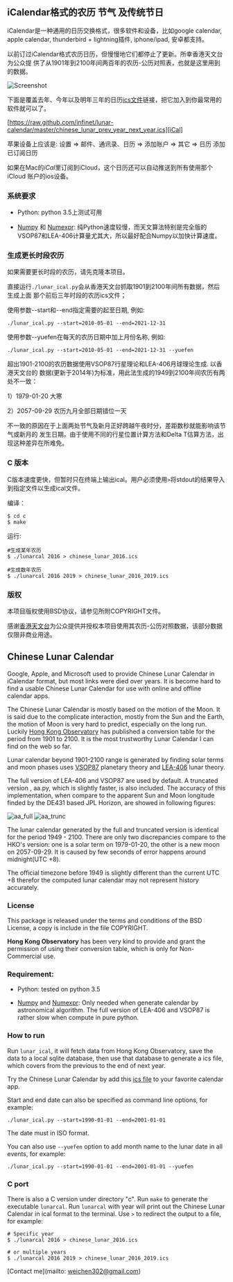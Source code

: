 ## iCalendar格式的农历 节气 及传统节日

iCalendar是一种通用的日历交换格式，很多软件和设备，比如google calendar, apple
calendar, thunderbird + lightning插件, iphone/ipad, 安卓都支持。

以前订过iCalendar格式农历日历，但慢慢地它们都停止了更新。所幸香港天文台为公众提
供了从1901年到2100年间两百年的农历-公历对照表，也就是这里用到的数据。

![Screenshot][]

下面是覆盖去年、今年以及明年三年的日历[ics文件][iCal]链接，把它加入到你最常用的
软件就可以了。

[https://raw.github.com/infinet/lunar-calendar/master/chinese_lunar_prev_year_next_year.ics][iCal]

苹果设备上应该是:
    设置 => 邮件、通讯录、日历 => 添加账户 => 其它 => 日历 添加已订阅日历

如果在Mac的*iCal*里订阅到iCloud，这个日历还可以自动推送到所有使用那个iCloud
账户的ios设备。


### 系统要求

 * Python: python 3.5上测试可用

 * [Numpy][] 和 [Numexpr][]: 纯Python速度较慢，而天文算法特别是完全版的VSOP87和LEA-406计算量尤其大，所以最好配合Numpy以加快计算速度。


### 生成更长时段农历

如果需要更长时段的农历，请先克隆本项目。

直接运行`./lunar_ical.py`会从香港天文台抓取1901到2100年间所有数据，然后生成上面
那个前后三年时段的农历ics文件；

使用参数--start和--end指定需要的起至日期, 例如:

    ./lunar_ical.py --start=2010-05-01 --end=2021-12-31

使用参数--yuefen在每天的农历日期中加上月份名称, 例如:

    ./lunar_ical.py --start=2010-05-01 --end=2021-12-31 --yuefen

超出1901-2100的农历数据使用VSOP87行星理论和LEA-406月球理论生成. 以香港天文台的
数据(更新于2014年)为标准，用此法生成的1949到2100年间农历有两处不一致：

 1）1979-01-20 大寒

 2）2057-09-29 农历九月全部日期错位一天

不一致的原因在于上面两处节气及新月正好跨越午夜时分，差距数秒就能影响该节气或新月的
发生日期。由于使用不同的行星位置计算方法和Delta T估算方法，出现这种差异在所难免。


### C 版本

C版本速度更快，但暂时只在终端上输出ical。用户必须使用`>`将stdout的结果导入到指定文件以生成ical文件。

编译：

    $ cd c
    $ make

运行:

    #生成某年农历
    $ ./lunarcal 2016 > chinese_lunar_2016.ics

    #生成数年农历
    $ ./lunarcal 2016 2019 > chinese_lunar_2016_2019.ics

### 版权

本项目版权使用BSD协议，请参见所附COPYRIGHT文件。

感谢[香港天文台][HK_Obs]为公众提供并授权本项目使用其农历-公历对照数据，该部分数据仅限非商业用途。



## Chinese Lunar Calendar

Google, Apple, and Microsoft used to provide Chinese Lunar Calendar in iCalendar
format, but most links were died over years. It is become hard to find a usable
Chinese Lunar Calendar for use with online and offline calendar apps.

The Chinese Lunar Calendar is mostly based on the motion of the Moon. It is
said due to the complicate interaction, mostly from the Sun and the Earth, the
motion of Moon is very hard to predict, especially on the long run.  Luckily
[Hong Kong Observatory][HK_Obs] has published a conversion table for the period
from 1901 to 2100. It is the most trustworthy Lunar Calendar I can find on the
web so far.

Lunar calendar beyond 1901-2100 range is generated by finding solar terms and
moon phases uses [VSOP87](ftp://ftp.imcce.fr/pub/ephem/planets/vsop87) planetary
theory and [LEA-406][] lunar theory.

The full version of LEA-406 and VSOP87 are used by default. A truncated version
, aa.py, which is slightly faster, is also included. The accuracy of this
implementation, when compare to the apparent Sun and Moon longitude finded by
the DE431 based JPL Horizon, are showed in following figures:

![aa_full][]
![aa_trunc][]

The lunar calendar generated by the full and truncated version is identical for
the period 1949 - 2100.  There are only two discrepancies compare to the HKO's
version: one is a solar term on 1979-01-20, the other is a new moon on
2057-09-29. It is caused by few seconds of error happens around midnight(UTC
+8).

The official timezone before 1949 is slightly different than the current UTC +8
therefor the computed lunar calendar may not represent history accurately.


### License

This package is released under the terms and conditions of the BSD License, a
copy is include in the file COPYRIGHT.

**Hong Kong Observatory** has been very kind to provide and grant the permission
of using their conversion table, which is only for Non-Commercial use.


### Requirement:

 * Python: tested on python 3.5

 * [Numpy][] and [Numexpr][]: Only needed when generate calendar by astronomical
  algorithm. The full version of LEA-406 and VSOP87 is rather slow when compute
  in pure python.


### How to run

Run `lunar_ical`, it will fetch data from Hong Kong Observatory, save
the data to a local sqlite database, then use that database to generate a ics
file, which covers from the previous to the end of next year.

Try the Chinese Lunar Calendar by add this [ics file][iCal] to your favorite
calendar app.

Start and end date can also be specified as command line options, for example:

    ./lunar_ical.py --start=1990-01-01 --end=2001-01-01

The date must in ISO format.

You can also use `--yuefen` option to add month name to the lunar date in all events, for
example:

    ./lunar_ical.py --start=1990-01-01 --end=2001-01-01 --yuefen



### C port

There is also a C version under directory "c". Run `make` to generate the
executable `lunarcal`. Run `lunarcal` with year will print out the Chinese Lunar
Calendar in ical format to the terminal. Use `>` to redirect the output to a file, for example:

    # Specific year
    $ ./lunarcal 2016 > chinese_lunar_2016.ics

    # or multiple years
    $ ./lunarcal 2016 2019 > chinese_lunar_2016_2019.ics


[Contact me](mailto: weichen302@gmail.com)

[iCal]: https://raw.github.com/infinet/lunar-calendar/master/chinese_lunar_prev_year_next_year.ics
[HK_Obs]: https://www.hko.gov.hk/tc/gts/time/conversion1_text.htm
[Screenshot]: http://infinet.github.io/images/lunar_calendar.jpg
[aa_full]: http://infinet.github.io/images/moon-sun-full_lea406_vsop87_compare_JPL.png
[aa_trunc]: http://infinet.github.io/images/moon-sun-trunc_lea406_vsop87_compare_JPL.png
[Numpy]: http://www.numpy.org
[Numexpr]: https://github.com/pydata/numexpr
[LEA-406]: http://www.aanda.org/articles/aa/full/2007/33/aa7568-07/aa7568-07.html
